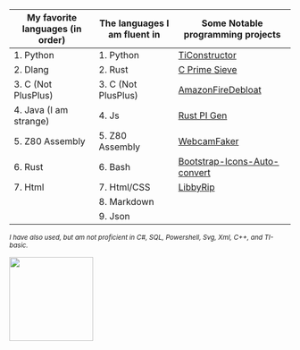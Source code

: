 |    My favorite languages (in order)  | The languages I am fluent in |            Some Notable programming projects                    |
|--------------------------------------|------------------------------|-----------------------------------------------------------------|
| 1. Python                            | 1. Python                    |<a href="//github.com/HeronErin/TiConstructor">TiConstructor</a> |
| 2. Dlang                             | 2. Rust                      |<a href="//github.com/HeronErin/C-prime-sieve">C Prime Sieve</a> |
| 3. C  (Not PlusPlus)                 | 3. C  (Not PlusPlus)         |<a href="//github.com/HeronErin/AmazonFireDebloat">AmazonFireDebloat</a> |
| 4. Java (I am strange)               | 4. Js                        |<a href="//github.com/HeronErin/quick-pi-gen">Rust PI Gen</a>    |
| 5. Z80 Assembly                      | 5. Z80 Assembly              |<a href="//github.com/HeronErin/webcamfaker">WebcamFaker</a>     |
| 6. Rust                              | 6. Bash                      |<a href="//github.com/HeronErin/Bootstrap-Icons-Auto-convert">Bootstrap-Icons-Auto-convert</a>     |
| 7. Html                              | 7. Html/CSS                  |<a href="//github.com/HeronErin/LibbyRip">LibbyRip</a>|
|                                      | 8. Markdown                  |
|                                      | 9. Json                      |

<sup><i>
I have also used, but am not proficient in C#, SQL, Powershell, Svg, Xml, C++, and TI-basic.
</i></sup>

<img
  height="150"
  src="https://github-readme-stats.vercel.app/api?username=HeronErin&count_private=true&show_icons=true&custom_title=HeronErin'%20Github%20Status&hide=issues&theme=vision-friendly-dark"
/>
